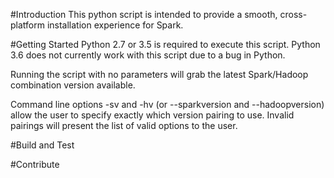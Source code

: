 #Introduction 
This python script is intended to provide a smooth, cross-platform installation experience
for Spark.

#Getting Started
Python 2.7 or 3.5 is required to execute this script.  Python 3.6 does not currently work
with this script due to a bug in Python.

Running the script with no parameters will grab the latest Spark/Hadoop combination
version available.

Command line options -sv and -hv  (or --sparkversion and --hadoopversion) allow the user
to specify exactly which version pairing to use.  Invalid pairings will present the list
of valid options to the user.

#Build and Test

#Contribute
